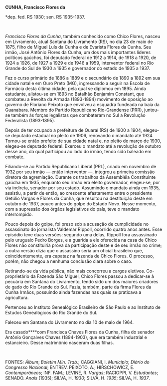 **CUNHA, Francisco Flores da**

\*dep. fed. RS 1930; sen. RS 1935-1937.

 

*Francisco Flores da Cunha*, também conhecido como Chico Flores, nasceu
em Livramento, atual Santana do Livramento (RS), no dia 23 de maio de
1875, filho de Miguel Luís da Cunha e de Evarista Flores da Cunha. Seu
irmão, José Antônio Flores da Cunha, um dos mais importantes líderes
políticos gaúchos, foi deputado federal de 1912 a 1914, de 1918 a 1920,
de 1924 a 1926, de 1927 a 1929 e de 1946 a 1959, interventor federal no
Rio Grande do Sul de 1930 a 1935 e governador do estado de 1935 a 1937.

Fez o curso primário de 1886 a 1889 e o secundário de 1890 a 1892 em sua
cidade natal e em Ouro Preto (MG), ingressando a seguir na Escola de
Farmácia desta última cidade, pela qual se diplomou em 1895. Ainda
estudante, alistou-se em 1893 no Batalhão Benjamim Constant, que
combateu a Revolta da Armada (1893-1894) movimento de oposição ao
governo de Floriano Peixoto que envolveu a esquadra fundeada na baía da
Guanabara. Membro do Partido Republicano Rio-Grandense (PRR), juntou-se
também às forças legalistas que combateram no Sul a Revolução
Federalista (1893-1895).

Depois de ter ocupado a prefeitura de Quaraí (RS) de 1900 a 1904,
elegeu-se deputado estadual no pleito de 1906, renovando o mandato até
1924. Tornou-se então prefeito de sua cidade natal e, no pleito de março
de 1930, elegeu-se deputado federal. Exerceu o mandato até a revolução
de outubro desse ano, da qual participou ao lado do irmão, tendo sido
baleado em combate.

Filiando-se ao Partido Republicano Liberal (PRL), criado em novembro de
1932 por seu irmão — então interventor —, integrou a primeira comissão
diretora da agremiação. Durante os trabalhos da Assembléia Constituinte
gaúcha em 1935, enquanto seu irmão era eleito governador, elegeu-se, por
via indireta, senador por seu estado. Assumindo o mandato ainda em 1935,
assistiu, a partir de então, ao crescente afastamento entre o presidente
Getúlio Vargas e Flores da Cunha, que resultou na destituição deste em
outubro de 1937, pouco antes do golpe do Estado Novo. Nesse momento, com
a supressão dos órgãos legislativos do país, teve o mandato
interrompido.

Pouco depois do golpe, foi preso sob a acusação de cumplicidade no
assassinato do jornalista Valdemar Rippoll, ocorrido quatro anos antes.
Esse episódio teve duas versões: segundo uma delas, Rippoll fora
assassinado pelo uruguaio Pedro Borges, e a guarida a ele oferecida na
casa de Chico Flores não constituiria prova da participação deste e de
seu irmão no crime; a outra versão dizia que o assassino seria um
oficial brasileiro que, coincidentemente, era capataz na fazenda de
Chico Flores. O processo, porém, não chegou a nenhuma conclusão clara
sobre o caso.

Retirando-se da vida pública, não mais concorreu a cargos eletivos.
Co-proprietário da Fazenda São Miguel, Chico Flores passou a dedicar-se
à pecuária em Santana do Livramento, tendo sido um dos maiores criadores
de gado do Rio Grande do Sul. Fazia, também, parte da firma Flores da
Cunha Irmãos, possuindo ainda fazendas nas quais se praticava a
agricultura.

Pertenceu ao Instituto Genealógico Brasileiro de São Paulo e ao
Instituto de Estudos Genealógicos do Rio Grande do Sul.

Faleceu em Santana do Livramento no dia 10 de maio de 1964.

Era casado****com Francisca Chaves Flores da Cunha, filha do senador
Antônio Gonçalves Chaves (1894-1903), que era também industrial e
estancieiro. Desse matrimônio nasceram duas filhas.

 

FONTES: *Álbum*; *Boletim Min. Trab*.; CAGGIANI, I. *Município*; *Diário
do Congresso Nacional*; ENTREV. PEIXOTO, A.; HIRSCHOWICZ, E.
*Contemporâneos*; INF. FAM.; LEVINE, R. *Vargas*; RACIOPPI, V.
*Estudantes*; SENADO. *Anais* (1935); SILVA, H. *1930*; SILVA, H.
*1935*; SILVA, H. *1937*.

 
